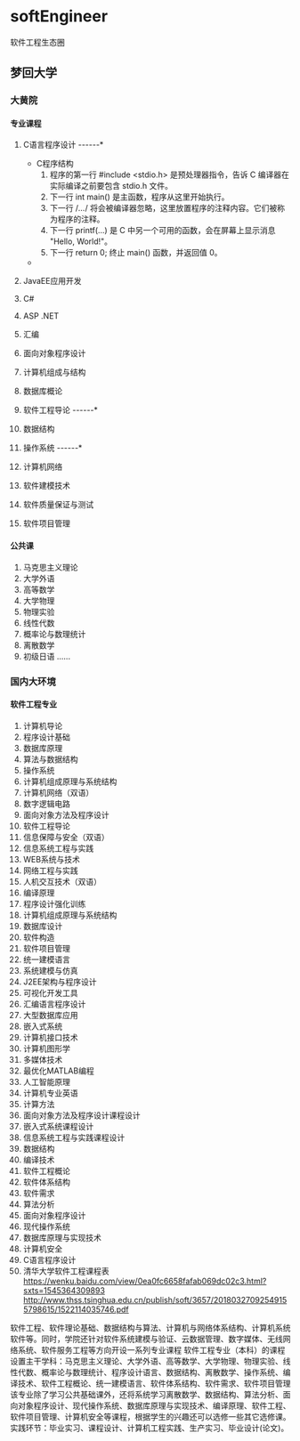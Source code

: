 # softEngineer
软件工程生态圈
## 梦回大学
### 大黄院
#### 专业课程
1. C语言程序设计                ------*
    * C程序结构
        1. 程序的第一行 #include <stdio.h> 是预处理器指令，告诉 C 编译器在实际编译之前要包含 stdio.h 文件。
        2. 下一行 int main() 是主函数，程序从这里开始执行。
        3. 下一行 /*...*/ 将会被编译器忽略，这里放置程序的注释内容。它们被称为程序的注释。
        4. 下一行 printf(...) 是 C 中另一个可用的函数，会在屏幕上显示消息 "Hello, World!"。
        5. 下一行 return 0; 终止 main() 函数，并返回值 0。
    * 
    
2. JavaEE应用开发
3. C#
4. ASP .NET
5. 汇编
6. 面向对象程序设计
7. 计算机组成与结构
8. 数据库概论
9. 软件工程导论                 ------*
10. 数据结构
11. 操作系统                    ------*
12. 计算机网络
13. 软件建模技术
14. 软件质量保证与测试
15. 软件项目管理
#### 公共课
1. 马克思主义理论
2. 大学外语
3. 高等数学
4. 大学物理
5. 物理实验
5. 线性代数
6. 概率论与数理统计
7. 离散数学
8. 初级日语
......
### 国内大环境
#### 软件工程专业
1. 计算机导论
2. 程序设计基础
3. 数据库原理
4. 算法与数据结构
5. 操作系统
6. 计算机组成原理与系统结构
7. 计算机网络（双语）
8. 数字逻辑电路
9. 面向对象方法及程序设计
10. 软件工程导论
11. 信息保障与安全（双语）
12. 信息系统工程与实践
13. WEB系统与技术
14. 网络工程与实践
15. 人机交互技术（双语）
16. 编译原理
17. 程序设计强化训练
18. 计算机组成原理与系统结构
19. 数据库设计
20. 软件构造
21. 软件项目管理
22. 统一建模语言
23. 系统建模与仿真
24. J2EE架构与程序设计
25. 可视化开发工具
26. 汇编语言程序设计
27. 大型数据库应用
28. 嵌入式系统
29. 计算机接口技术
30. 计算机图形学
31. 多媒体技术
32. 最优化MATLAB编程
33. 人工智能原理
34. 计算机专业英语
35. 计算方法
36. 面向对象方法及程序设计课程设计
37. 嵌入式系统课程设计
38. 信息系统工程与实践课程设计
39. 数据结构
40. 编译技术
41. 软件工程概论
42. 软件体系结构
43. 软件需求
44. 算法分析
45. 面向对象程序设计
46. 现代操作系统
47. 数据库原理与实现技术
48. 计算机安全
49. C语言程序设计
50. 清华大学软件工程课程表 https://wenku.baidu.com/view/0ea0fc6658fafab069dc02c3.html?sxts=1545364309893
    http://www.thss.tsinghua.edu.cn/publish/soft/3657/20180327092549155798615/1522114035746.pdf
 
软件工程、软件理论基础、数据结构与算法、计算机与网络体系结构、计算机系统软件等。同时，学院还针对软件系统建模与验证、云数据管理、数字媒体、无线网络系统、软件服务工程等方向开设一系列专业课程
软件工程专业（本科）的课程设置主干学科：马克思主义理论、大学外语、高等数学、大学物理、物理实验、线性代数、概率论与数理统计、程序设计语言、数据结构、离散数学、操作系统、编译技术、软件工程概论、统一建模语言、软件体系结构、软件需求、软件项目管理该专业除了学习公共基础课外，还将系统学习离散数学、数据结构、算法分析、面向对象程序设计、现代操作系统、数据库原理与实现技术、编译原理、软件工程、软件项目管理、计算机安全等课程，根据学生的兴趣还可以选修一些其它选修课。实践环节：毕业实习、课程设计、计算机工程实践、生产实习、毕业设计(论文)。 
